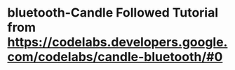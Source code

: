 # bluetooth-Candle Followed Tutorial from https://codelabs.developers.google.com/codelabs/candle-bluetooth/#0
